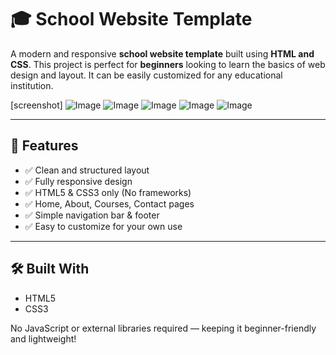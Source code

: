 # 🎓 School Website Template

A modern and responsive **school website template** built using **HTML and CSS**. This project is perfect for **beginners** looking to learn the basics of web design and layout. It can be easily customized for any educational institution.

[screenshot] 
![Image](https://github.com/user-attachments/assets/b8dde7d0-b09a-4a03-91aa-983070093a7e)
![Image](https://github.com/user-attachments/assets/7687441b-c529-4727-8dc9-0aabfab01bcd)
![Image](https://github.com/user-attachments/assets/cad9ee0b-9e2c-4d10-9791-292c97abeff1)
![Image](https://github.com/user-attachments/assets/a406800f-060b-4698-a529-21d85e142fad)
![Image](https://github.com/user-attachments/assets/637a5964-50b5-44a0-b05c-dc5f91235e99)

---

## 🚀 Features

- ✅ Clean and structured layout
- ✅ Fully responsive design
- ✅ HTML5 & CSS3 only (No frameworks)
- ✅ Home, About, Courses, Contact pages
- ✅ Simple navigation bar & footer
- ✅ Easy to customize for your own use

---

## 🛠️ Built With

- HTML5
- CSS3

No JavaScript or external libraries required — keeping it beginner-friendly and lightweight!


